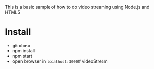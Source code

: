 This is a basic sample of how to do video streaming using Node.js and HTML5

# Install

- git clone
- npm install
- npm start
- open browser in `localhost:3000`# videoStream
